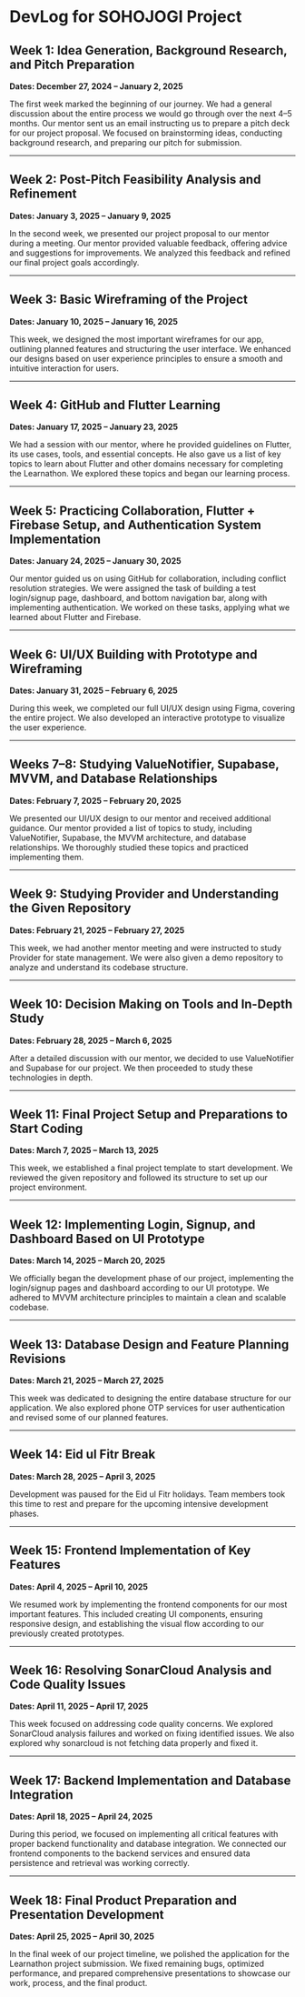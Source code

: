 # DevLog for SOHOJOGI Project

## Week 1: Idea Generation, Background Research, and Pitch Preparation  
**Dates: December 27, 2024 – January 2, 2025**  

The first week marked the beginning of our journey. We had a general discussion about the entire process we would go through over the next 4–5 months. Our mentor sent us an email instructing us to prepare a pitch deck for our project proposal. We focused on brainstorming ideas, conducting background research, and preparing our pitch for submission.

---

## Week 2: Post-Pitch Feasibility Analysis and Refinement  
**Dates: January 3, 2025 – January 9, 2025**  

In the second week, we presented our project proposal to our mentor during a meeting. Our mentor provided valuable feedback, offering advice and suggestions for improvements. We analyzed this feedback and refined our final project goals accordingly.

---

## Week 3: Basic Wireframing of the Project  
**Dates: January 10, 2025 – January 16, 2025**  

This week, we designed the most important wireframes for our app, outlining planned features and structuring the user interface. We enhanced our designs based on user experience principles to ensure a smooth and intuitive interaction for users.

---

## Week 4: GitHub and Flutter Learning  
**Dates: January 17, 2025 – January 23, 2025**  

We had a session with our mentor, where he provided guidelines on Flutter, its use cases, tools, and essential concepts. He also gave us a list of key topics to learn about Flutter and other domains necessary for completing the Learnathon. We explored these topics and began our learning process.

---

## Week 5: Practicing Collaboration, Flutter + Firebase Setup, and Authentication System Implementation  
**Dates: January 24, 2025 – January 30, 2025**  

Our mentor guided us on using GitHub for collaboration, including conflict resolution strategies. We were assigned the task of building a test login/signup page, dashboard, and bottom navigation bar, along with implementing authentication. We worked on these tasks, applying what we learned about Flutter and Firebase.

---

## Week 6: UI/UX Building with Prototype and Wireframing  
**Dates: January 31, 2025 – February 6, 2025**  

During this week, we completed our full UI/UX design using Figma, covering the entire project. We also developed an interactive prototype to visualize the user experience.

---

## Weeks 7–8: Studying ValueNotifier, Supabase, MVVM, and Database Relationships  
**Dates: February 7, 2025 – February 20, 2025**  

We presented our UI/UX design to our mentor and received additional guidance. Our mentor provided a list of topics to study, including ValueNotifier, Supabase, the MVVM architecture, and database relationships. We thoroughly studied these topics and practiced implementing them.

---

## Week 9: Studying Provider and Understanding the Given Repository  
**Dates: February 21, 2025 – February 27, 2025**  

This week, we had another mentor meeting and were instructed to study Provider for state management. We were also given a demo repository to analyze and understand its codebase structure.

---

## Week 10: Decision Making on Tools and In-Depth Study  
**Dates: February 28, 2025 – March 6, 2025**  

After a detailed discussion with our mentor, we decided to use ValueNotifier and Supabase for our project. We then proceeded to study these technologies in depth.

---

## Week 11: Final Project Setup and Preparations to Start Coding  
**Dates: March 7, 2025 – March 13, 2025**  

This week, we established a final project template to start development. We reviewed the given repository and followed its structure to set up our project environment.

---

## Week 12: Implementing Login, Signup, and Dashboard Based on UI Prototype  
**Dates: March 14, 2025 – March 20, 2025**  

We officially began the development phase of our project, implementing the login/signup pages and dashboard according to our UI prototype. We adhered to MVVM architecture principles to maintain a clean and scalable codebase.

---

## Week 13: Database Design and Feature Planning Revisions
**Dates: March 21, 2025 – March 27, 2025**

This week was dedicated to designing the entire database structure for our application. We also explored phone OTP services for user authentication and revised some of our planned features.

---

## Week 14: Eid ul Fitr Break
**Dates: March 28, 2025 – April 3, 2025**

Development was paused for the Eid ul Fitr holidays. Team members took this time to rest and prepare for the upcoming intensive development phases.

---

## Week 15: Frontend Implementation of Key Features
**Dates: April 4, 2025 – April 10, 2025**

We resumed work by implementing the frontend components for our most important features. This included creating UI components, ensuring responsive design, and establishing the visual flow according to our previously created prototypes.

---

## Week 16: Resolving SonarCloud Analysis and Code Quality Issues
**Dates: April 11, 2025 – April 17, 2025**

This week focused on addressing code quality concerns. We explored SonarCloud analysis failures and worked on fixing identified issues. We also explored why sonarcloud is not fetching data properly and fixed it.

---

## Week 17: Backend Implementation and Database Integration
**Dates: April 18, 2025 – April 24, 2025**

During this period, we focused on implementing all critical features with proper backend functionality and database integration. We connected our frontend components to the backend services and ensured data persistence and retrieval was working correctly.

---

## Week 18: Final Product Preparation and Presentation Development
**Dates: April 25, 2025 – April 30, 2025**

In the final week of our project timeline, we polished the application for the Learnathon project submission. We fixed remaining bugs, optimized performance, and prepared comprehensive presentations to showcase our work, process, and the final product.